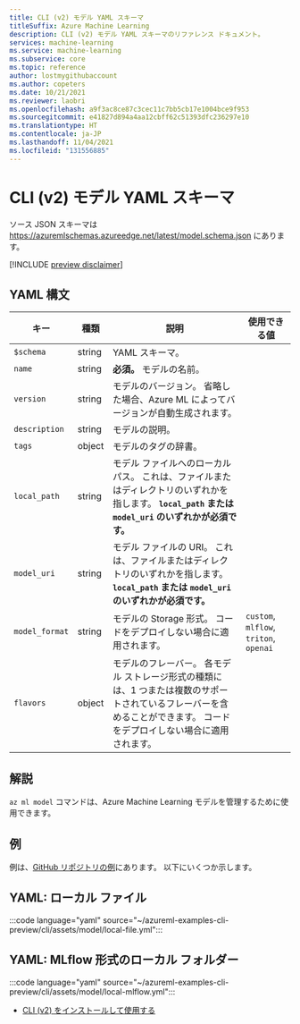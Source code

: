 ```yaml
---
title: CLI (v2) モデル YAML スキーマ
titleSuffix: Azure Machine Learning
description: CLI (v2) モデル YAML スキーマのリファレンス ドキュメント。
services: machine-learning
ms.service: machine-learning
ms.subservice: core
ms.topic: reference
author: lostmygithubaccount
ms.author: copeters
ms.date: 10/21/2021
ms.reviewer: laobri
ms.openlocfilehash: a9f3ac8ce87c3cec11c7bb5cb17e1004bce9f953
ms.sourcegitcommit: e41827d894a4aa12cbff62c51393dfc236297e10
ms.translationtype: HT
ms.contentlocale: ja-JP
ms.lasthandoff: 11/04/2021
ms.locfileid: "131556885"
---
```

# <a name="cli-v2-model-yaml-schema"></a>CLI (v2) モデル YAML スキーマ

ソース JSON スキーマは https://azuremlschemas.azureedge.net/latest/model.schema.json にあります。

[!INCLUDE [preview disclaimer](../../includes/machine-learning-preview-generic-disclaimer.md)]

## <a name="yaml-syntax"></a>YAML 構文

| キー | 種類 | 説明 | 使用できる値 |
| --- | ---- | ----------- | -------------- |
| `$schema` | string | YAML スキーマ。 | |
| `name` | string | **必須。** モデルの名前。 | |
| `version` | string | モデルのバージョン。 省略した場合、Azure ML によってバージョンが自動生成されます。 | |
| `description` | string | モデルの説明。 | |
| `tags` | object | モデルのタグの辞書。 | |
| `local_path` | string | モデル ファイルへのローカル パス。 これは、ファイルまたはディレクトリのいずれかを指します。 **`local_path` または `model_uri` のいずれかが必須です。** | |
| `model_uri` | string | モデル ファイルの URI。 これは、ファイルまたはディレクトリのいずれかを指します。 **`local_path` または `model_uri` のいずれかが必須です。** | |
| `model_format` | string | モデルの Storage 形式。 コードをデプロイしない場合に適用されます。 | `custom`, `mlflow`, `triton`, `openai` |
| `flavors` | object | モデルのフレーバー。 各モデル ストレージ形式の種類には、1 つまたは複数のサポートされているフレーバーを含めることができます。 コードをデプロイしない場合に適用されます。 | |

## <a name="remarks"></a>解説

`az ml model` コマンドは、Azure Machine Learning モデルを管理するために使用できます。

## <a name="examples"></a>例

例は、[GitHub リポジトリの例](https://github.com/Azure/azureml-examples/tree/main/cli/assets/model)にあります。 以下にいくつか示します。

## <a name="yaml-local-file"></a>YAML: ローカル ファイル

:::code language="yaml" source="~/azureml-examples-cli-preview/cli/assets/model/local-file.yml":::

## <a name="yaml-local-folder-in-mlflow-format"></a>YAML: MLflow 形式のローカル フォルダー

:::code language="yaml" source="~/azureml-examples-cli-preview/cli/assets/model/local-mlflow.yml":::

- [CLI (v2) をインストールして使用する](how-to-configure-cli.md)
